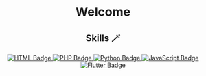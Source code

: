 <div align="center">
  <h1>Welcome</h1> 
</div>

<div align="center">
  <h2>Skills 🪄</h2> 
</div>

<div id="badges" align="center">
  <!-- HTML Badge -->
  <a href="#" target="_blank">
    <img src="https://img.shields.io/badge/HTML5-orange?style=for-the-badge&logo=html5&logoColor=white" alt="HTML Badge"/>
  </a>
  
  <a href="#" target="_blank">
  <img src="https://img.shields.io/badge/PHP-purple?style=for-the-badge&logo=php&logoColor=white" alt="PHP Badge"/>
</a>

  <!-- Python Badge -->
  <a href="#" target="_blank">
    <img src="https://img.shields.io/badge/Python-blue?style=for-the-badge&logo=python&logoColor=white" alt="Python Badge"/>
  </a>

  <!-- JavaScript Badge -->
  <a href="#" target="_blank">
    <img src="https://img.shields.io/badge/JavaScript-yellow?style=for-the-badge&logo=javascript&logoColor=white" alt="JavaScript Badge"/>
  </a>

  <!-- Flutter Badge -->
  <a href="#" target="_blank">
    <img src="https://img.shields.io/badge/Flutter-blue?style=for-the-badge&logo=flutter&logoColor=white" alt="Flutter Badge"/>
  </a>
</div>
